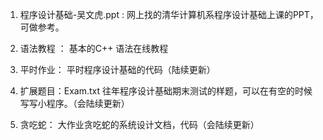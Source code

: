 1.  程序设计基础-吴文虎.ppt   : 网上找的清华计算机系程序设计基础上课的PPT，可做参考。

2.  语法教程 ： 基本的C++ 语法在线教程

3.  平时作业： 平时程序设计基础的代码（陆续更新）

4.  扩展题目：Exam.txt 往年程序设计基础期末测试的样题，可以在有空的时候写写小程序。（会陆续更新）

5.  贪吃蛇： 大作业贪吃蛇的系统设计文档，代码（会陆续更新）
